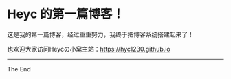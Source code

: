 # Heyc 的第一篇博客！

这是我的第一篇博客，经过重重努力，我终于把博客系统搭建起来了！

也欢迎大家访问Heycの小窝主站：<https://hyc1230.github.io>

---
The End

